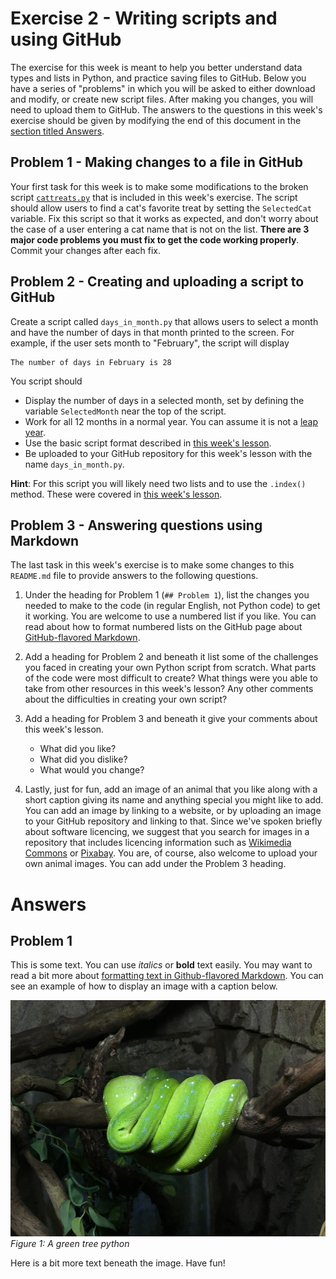 # Exercise 2 - Writing scripts and using GitHub
The exercise for this week is meant to help you better understand data types and lists in Python, and practice saving files to GitHub.
Below you have a series of "problems" in which you will be asked to either download and modify, or create new script files.
After making you changes, you will need to upload them to GitHub.
The answers to the questions in this week's exercise should be given by modifying the end of this document in the [section titled Answers](#answers).

## Problem 1 - Making changes to a file in GitHub
Your first task for this week is to make some modifications to the broken script [`cattreats.py`](cattreats.py) that is included in this week's exercise.
The script should allow users to find a cat's favorite treat by setting the `SelectedCat` variable.
Fix this script so that it works as expected, and don't worry about the case of a user entering a cat name that is not on the list.
**There are 3 major code problems you must fix to get the code working properly**.
Commit your changes after each fix.

## Problem 2 - Creating and uploading a script to GitHub
Create a script called `days_in_month.py` that allows users to select a month and have the number of days in that month printed to the screen.
For example, if the user sets month to "February", the script will display

```
The number of days in February is 28
```
You script should

- Display the number of days in a selected month, set by defining the variable `SelectedMonth` near the top of the script.
- Work for all 12 months in a normal year. You can assume it is not a [leap year](https://en.wikipedia.org/wiki/Leap_year).
- Use the basic script format described in [this week's lesson](https://github.com/Python-for-geo-people/Diving-into-Python/blob/master/Lesson/writing-scripts.md#writing-our-scripts-the-right-way).
- Be uploaded to your GitHub repository for this week's lesson with the name `days_in_month.py`.

**Hint**: For this script you will likely need two lists and to use the `.index()` method.
These were covered in [this week's lesson](https://github.com/Python-for-geo-people/Diving-into-Python/blob/master/Lesson/python-basic-elements1.md#lists-and-indices).

## Problem 3 - Answering questions using Markdown
The last task in this week's exercise is to make some changes to this `README.md` file to provide answers to the following questions.

1. Under the heading for Problem 1 (`## Problem 1`), list the changes you needed to make to the code (in regular English, not Python code) to get it working.
You are welcome to use a numbered list if you like.
You can read about how to format numbered lists on the GitHub page about [GitHub-flavored Markdown](https://help.github.com/articles/basic-writing-and-formatting-syntax/).
2. Add a heading for Problem 2 and beneath it list some of the challenges you faced in creating your own Python script from scratch.
What parts of the code were most difficult to create?
What things were you able to take from other resources in this week's lesson?
Any other comments about the difficulties in creating your own script?
3. Add a heading for Problem 3 and beneath it give your comments about this week's lesson.

    - What did you like?
    - What did you dislike?
    - What would you change?
4. Lastly, just for fun, add an image of an animal that you like along with a short caption giving its name and anything special you might like to add.
You can add an image by linking to a website, or by uploading an image to your GitHub repository and linking to that.
Since we've spoken briefly about software licencing, we suggest that you search for images in a repository that includes licencing information such as [Wikimedia Commons](https://commons.wikimedia.org/wiki/Main_Page) or [Pixabay](https://pixabay.com/).
You are, of course, also welcome to upload your own animal images.
You can add under the Problem 3 heading.

# Answers
## Problem 1
This is some text.
You can use *italics* or **bold** text easily.
You may want to read a bit more about [formatting text in Github-flavored Markdown](https://help.github.com/articles/basic-writing-and-formatting-syntax/).
You can see an example of how to display an image with a caption below.

![Text shown if image does not load](Images/green-tree-python.jpg)<br/>
*Figure 1: A green tree python*

Here is a bit more text beneath the image. Have fun!
